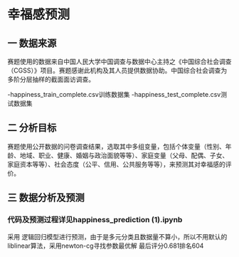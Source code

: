 # 幸福感预测
## 一 数据来源
赛题使用的数据来自中国人民大学中国调查与数据中心主持之《中国综合社会调查（CGSS）》项目。赛题感谢此机构及其人员提供数据协助。中国综合社会调查为多阶分层抽样的截面面访调查。

-happiness_train_complete.csv训练数据集
-happiness_test_complete.csv测试数据集

## 二 分析目标
赛题使用公开数据的问卷调查结果，选取其中多组变量，包括个体变量（性别、年龄、地域、职业、健康、婚姻与政治面貌等等）、家庭变量（父母、配偶、子女、家庭资本等等）、社会态度（公平、信用、公共服务等等），来预测其对幸福感的评价。

## 三 数据分析及预测

### 代码及预测过程详见happiness_prediction (1).ipynb

采用 逻辑回归模型进行预测，由于是多元分类且数据量不算小，所以不用默认的liblinear算法，采用newton-cg寻找参数最优解
最后评分0.681排名604
